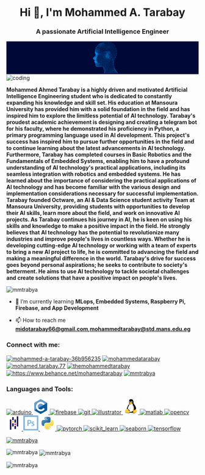 <h1 align="center">Hi 👋, I'm Mohammed A. Tarabay</h1>
<h3 align="center">A passionate Artificial Intelligence Engineer</h3>
<img align="center" alt="coding" src="cover.png">
<img align="center" alt="coding" src="[!gif](https://i.gifer.com/SUV4.gif)">


**Mohammed Ahmed Tarabay is a highly driven and motivated Artificial Intelligence Engineering student who is dedicated to constantly expanding his knowledge and skill set. His education at Mansoura University has provided him with a solid foundation in the field and has inspired him to explore the limitless potential of AI technology. Tarabay's proudest academic achievement is designing and creating a telegram bot for his faculty, where he demonstrated his proficiency in Python, a primary programming language used in AI development. This project's success has inspired him to pursue further opportunities in the field and to continue learning about the latest advancements in AI technology. Furthermore, Tarabay has completed courses in Basic Robotics and the Fundamentals of Embedded Systems, enabling him to have a profound understanding of AI technology's practical applications, including its seamless integration with robotics and embedded systems. He has learned about the importance of considering the practical applications of AI technology and has become familiar with the various design and implementation considerations necessary for successful implementation. Tarabay founded Octware, an AI & Data Science student activity Team at Mansoura University, providing students with opportunities to develop their AI skills, learn more about the field, and work on innovative AI projects. As Tarabay continues his journey in AI, he is keen on using his skills and knowledge to make a positive impact in the field. He strongly believes that AI technology has the potential to revolutionize many industries and improve people's lives in countless ways. Whether he is developing cutting-edge AI technology or working with a team of experts to bring a new AI project to life, he is committed to advancing the field and making a meaningful difference in the world. Tarabay's drive for success goes beyond personal aspirations; he seeks to contribute to society's betterment. He aims to use AI technology to tackle societal challenges and create solutions that have a positive impact on people's lives.**


<p align="left"> <img src="https://komarev.com/ghpvc/?username=mmtrabya&label=Profile%20views&color=f50000&style=plastic" alt="mmtrabya" /> </p>



- 🌱 I’m currently learning **MLops, Embedded Systems, Raspberry Pi, Firebase, and App Development**

- 📫 How to reach me **midotarabay66@gmail.com,mohammedtarabay@std.mans.edu.eg**

<h3 align="left">Connect with me:</h3>
<p align="left">
<a href="https://linkedin.com/in/mohammed-a-tarabay-36b956235" target="blank"><img align="center" src="https://raw.githubusercontent.com/rahuldkjain/github-profile-readme-generator/master/src/images/icons/Social/linked-in-alt.svg" alt="mohammed-a-tarabay-36b956235" height="30" width="40" /></a>
<a href="https://kaggle.com/mohammedatarabay" target="blank"><img align="center" src="https://raw.githubusercontent.com/rahuldkjain/github-profile-readme-generator/master/src/images/icons/Social/kaggle.svg" alt="mohammedatarabay" height="30" width="40" /></a>
<a href="https://fb.com/mohamed.tarabay.77" target="blank"><img align="center" src="https://raw.githubusercontent.com/rahuldkjain/github-profile-readme-generator/master/src/images/icons/Social/facebook.svg" alt="mohamed.tarabay.77" height="30" width="40" /></a>
<a href="https://instagram.com/themohammedtarabay" target="blank"><img align="center" src="https://raw.githubusercontent.com/rahuldkjain/github-profile-readme-generator/master/src/images/icons/Social/instagram.svg" alt="themohammedtarabay" height="30" width="40" /></a>
<a href="https://www.behance.net/https://www.behance.net/mohamedtarabay" target="blank"><img align="center" src="https://raw.githubusercontent.com/rahuldkjain/github-profile-readme-generator/master/src/images/icons/Social/behance.svg" alt="https://www.behance.net/mohamedtarabay" height="30" width="40" /></a>
<a href="https://www.hackerrank.com/mmtrabya" target="blank"><img align="center" src="https://raw.githubusercontent.com/rahuldkjain/github-profile-readme-generator/master/src/images/icons/Social/hackerrank.svg" alt="mmtrabya" height="30" width="40" /></a>
</p>

<h3 align="left">Languages and Tools:</h3>
<p align="left"> <a href="https://www.arduino.cc/" target="_blank" rel="noreferrer"> <img src="https://cdn.worldvectorlogo.com/logos/arduino-1.svg" alt="arduino" width="40" height="40"/> </a> <a href="https://www.cprogramming.com/" target="_blank" rel="noreferrer"> <img src="https://raw.githubusercontent.com/devicons/devicon/master/icons/c/c-original.svg" alt="c" width="40" height="40"/> </a> <a href="https://firebase.google.com/" target="_blank" rel="noreferrer"> <img src="https://www.vectorlogo.zone/logos/firebase/firebase-icon.svg" alt="firebase" width="40" height="40"/> </a> <a href="https://git-scm.com/" target="_blank" rel="noreferrer"> <img src="https://www.vectorlogo.zone/logos/git-scm/git-scm-icon.svg" alt="git" width="40" height="40"/> </a> <a href="https://www.adobe.com/in/products/illustrator.html" target="_blank" rel="noreferrer"> <img src="https://www.vectorlogo.zone/logos/adobe_illustrator/adobe_illustrator-icon.svg" alt="illustrator" width="40" height="40"/> </a> <a href="https://www.linux.org/" target="_blank" rel="noreferrer"> <img src="https://raw.githubusercontent.com/devicons/devicon/master/icons/linux/linux-original.svg" alt="linux" width="40" height="40"/> </a> <a href="https://www.mathworks.com/" target="_blank" rel="noreferrer"> <img src="https://upload.wikimedia.org/wikipedia/commons/2/21/Matlab_Logo.png" alt="matlab" width="40" height="40"/> </a> <a href="https://opencv.org/" target="_blank" rel="noreferrer"> <img src="https://www.vectorlogo.zone/logos/opencv/opencv-icon.svg" alt="opencv" width="40" height="40"/> </a> <a href="https://pandas.pydata.org/" target="_blank" rel="noreferrer"> <img src="https://raw.githubusercontent.com/devicons/devicon/2ae2a900d2f041da66e950e4d48052658d850630/icons/pandas/pandas-original.svg" alt="pandas" width="40" height="40"/> </a> <a href="https://www.photoshop.com/en" target="_blank" rel="noreferrer"> <img src="https://raw.githubusercontent.com/devicons/devicon/master/icons/photoshop/photoshop-line.svg" alt="photoshop" width="40" height="40"/> </a> <a href="https://www.python.org" target="_blank" rel="noreferrer"> <img src="https://raw.githubusercontent.com/devicons/devicon/master/icons/python/python-original.svg" alt="python" width="40" height="40"/> </a> <a href="https://pytorch.org/" target="_blank" rel="noreferrer"> <img src="https://www.vectorlogo.zone/logos/pytorch/pytorch-icon.svg" alt="pytorch" width="40" height="40"/> </a> <a href="https://scikit-learn.org/" target="_blank" rel="noreferrer"> <img src="https://upload.wikimedia.org/wikipedia/commons/0/05/Scikit_learn_logo_small.svg" alt="scikit_learn" width="40" height="40"/> </a> <a href="https://seaborn.pydata.org/" target="_blank" rel="noreferrer"> <img src="https://seaborn.pydata.org/_images/logo-mark-lightbg.svg" alt="seaborn" width="40" height="40"/> </a> <a href="https://www.tensorflow.org" target="_blank" rel="noreferrer"> <img src="https://www.vectorlogo.zone/logos/tensorflow/tensorflow-icon.svg" alt="tensorflow" width="40" height="40"/> </a> </p>


<p align="left"> <a href="https://github.com/ryo-ma/github-profile-trophy"><img src="https://github-profile-trophy.vercel.app/?username=mmtrabya" alt="mmtrabya" /></a> </p>


<p><img align="left" src="https://github-readme-stats.vercel.app/api/top-langs?username=mmtrabya&show_icons=true&theme=dark&title_color=fafafa&text_color=ffffff&bg_color=a88505&cache_seconds=1800&locale=en&layout=compact" alt="mmtrabya" /></p>

<p>&nbsp;<img align="center" src="https://github-readme-stats.vercel.app/api?username=mmtrabya&show_icons=true&theme=dark&title_color=ffffff&text_color=ffffff&bg_color=781c6c&cache_seconds=1800&locale=en" alt="mmtrabya" /></p>

<p><img align="center" src="https://github-readme-streak-stats.herokuapp.com/?user=mmtrabya&theme=dark" alt="mmtrabya" /></p>
